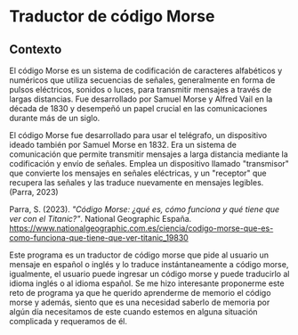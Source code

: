 # Traductor de código Morse

## Contexto

El código Morse es un sistema de codificación de caracteres alfabéticos y numéricos que utiliza secuencias de señales, generalmente en forma de pulsos eléctricos, sonidos o luces, para transmitir mensajes a través de largas distancias. Fue desarrollado por Samuel Morse y Alfred Vail en la década de 1830 y desempeñó un papel crucial en las comunicaciones durante más de un siglo.

El código Morse fue desarrollado para usar el telégrafo, un dispositivo ideado también por Samuel Morse en 1832. Era un sistema de comunicación que permite transmitir mensajes a larga distancia mediante la codificación y envío de señales. Emplea un dispositivo llamado "transmisor" que convierte los mensajes en señales eléctricas, y un "receptor" que recupera las señales y las traduce nuevamente en mensajes legibles. (Parra, 2023)

Parra, S. (2023). _"Código Morse: ¿qué es, cómo funciona y qué tiene que ver con el Titanic?"_. National Geographic España. https://www.nationalgeographic.com.es/ciencia/codigo-morse-que-es-como-funciona-que-tiene-que-ver-titanic_19830


Este programa es un traductor de código morse que pide al usuario un mensaje en español o inglés y lo traduce instántaneamente a código morse, igualmente, el usuario puede ingresar un código morse y puede traducirlo al idioma inglés o al idioma español. Se me hizo interesante proponerme este reto de programa ya que he querido aprenderme de memorio el código morse y además, siento que es una necesidad saberlo de memoria por algún día necesitamos de este cuando estemos en alguna situación complicada y requeramos de él.
